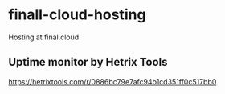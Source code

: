 # finall-cloud-hosting
Hosting at final.cloud


## Uptime monitor by Hetrix Tools

https://hetrixtools.com/r/0886bc79e7afc94b1cd351ff0c517bb0
